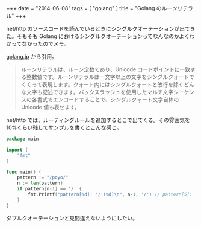 +++
date = "2014-06-08"
tags = [ "golang" ]
title = "Golang のルーンリテラル"
+++

net/http のソースコードを読んでいるときにシングルクオーテーションが出てきた。そもそも Golang におけるシングルクオーテーションってなんなのかよくわかってなかったのでメモ。

<!--more-->

[golang.jp](http://golang.jp/go_spec#Character_literals) から引用。

> ルーンリテラルは、ルーン定数であり、Unicode コードポイントに一致する整数値です。ルーンリテラルは一文字以上の文字をシングルクォートでくくって表現します。クォート内にはシングルクォートと改行を除くどんな文字も記述できます。バックスラッシュを使用したマルチ文字シーケンスの各書式でエンコードすることで、シングルクォート文字自体の Unicode 値も表せます。

net/http では、ルーティングルールを追加するとこで出てくる。その雰囲気を10%くらい残してサンプルを書くとこんな感じ。

``` go
package main

import (
    "fmt"
)

func main() {
    pattern := "/poyo/"
    n := len(pattern)
    if pattern[n-1] == '/' {
        fmt.Printf("pattern[%d]: '/'(%d)\n", n-1, '/') // pattern[5]: '/'(47)
    }
}
```

ダブルクオーテーションと見間違えないようにしたい。
